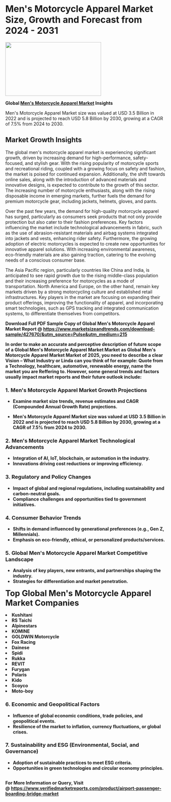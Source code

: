 <H1>Men's Motorcycle Apparel Market Size, Growth and Forecast from 2024 - 2031</H1><img class="aligncenter size-medium wp-image-584254" src="https://thirdeyenews.in/wp-content/uploads/2024/09/Global-Market-Research-300x168.jpeg" alt="" width="300" height="168" /><p><strong>Global&nbsp;<a href="https://www.marketsizeandtrends.com/download-sample/427670/&amp;utm_source=Pulse&amp;utm_medium=215">Men's Motorcycle Apparel Market</a> Insights</strong></p><p>Men's Motorcycle Apparel Market size was valued at USD 3.5 Billion in 2022 and is projected to reach USD 5.8 Billion by 2030, growing at a CAGR of 7.5% from 2024 to 2030.</p><p><h2>Market Growth Insights</h2> <p>The global men's motorcycle apparel market is experiencing significant growth, driven by increasing demand for high-performance, safety-focused, and stylish gear. With the rising popularity of motorcycle sports and recreational riding, coupled with a growing focus on safety and fashion, the market is poised for continued expansion. Additionally, the shift towards online sales, along with the introduction of advanced materials and innovative designs, is expected to contribute to the growth of this sector. The increasing number of motorcycle enthusiasts, along with the rising disposable income in emerging markets, further fuels the demand for premium motorcycle gear, including jackets, helmets, gloves, and pants.</p> <p><strong></strong></p> <p>Over the past few years, the demand for high-quality motorcycle apparel has surged, particularly as consumers seek products that not only provide protection but also cater to their fashion preferences. Key factors influencing the market include technological advancements in fabric, such as the use of abrasion-resistant materials and airbag systems integrated into jackets and vests, enhancing rider safety. Furthermore, the growing adoption of electric motorcycles is expected to create new opportunities for innovative apparel solutions. With increasing environmental awareness, eco-friendly materials are also gaining traction, catering to the evolving needs of a conscious consumer base.</p> <p>The Asia Pacific region, particularly countries like China and India, is anticipated to see rapid growth due to the rising middle-class population and their increasing preference for motorcycles as a mode of transportation. North America and Europe, on the other hand, remain key markets driven by a strong motorcycling culture and established retail infrastructures. Key players in the market are focusing on expanding their product offerings, improving the functionality of apparel, and incorporating smart technologies, such as GPS tracking and integrated communication systems, to differentiate themselves from competitors.</p> <p><strong></p><p><span class=""><strong>Download Full PDF Sample Copy of Global Men's Motorcycle Apparel Market Report</strong> @ <a href="https://www.marketsizeandtrends.com/download-sample/427670/&amp;utm_source=Pulse&amp;utm_medium=215" target="_blank">https://www.marketsizeandtrends.com/download-sample/427670/&amp;utm_source=Pulse&amp;utm_medium=215</a></span></p><p>In order to make an accurate and perceptive description of future scope of a Global&nbsp;Men's Motorcycle Apparel Market Market as Global&nbsp;Men's Motorcycle Apparel Market Market of 2025, you need to describe a clear Vision &ndash; What Industry or Linda can you think of for example: Quote from a Technology, healthcare, automotive, renewable energy, name the market you are Reffering to. However, some general trends and factors usually impact market reports and their future outlook include:</p><h3>1.&nbsp;<strong>Men's Motorcycle Apparel Market Growth Projections</strong></h3><ul><li>Examine market size trends, revenue estimates and CAGR (Compounded Annual Growth Rate) projections.</li><li><p>Men's Motorcycle Apparel Market size was valued at USD 3.5 Billion in 2022 and is projected to reach USD 5.8 Billion by 2030, growing at a CAGR of 7.5% from 2024 to 2030.</p></li></ul><h3>2.&nbsp;<strong>Men's Motorcycle Apparel Market Technological Advancements</strong></h3><ul><li>Integration of AI, IoT, blockchain, or automation in the industry.</li><li>Innovations driving cost reductions or improving efficiency.</li></ul><h3>3.&nbsp;<strong>Regulatory and Policy Changes</strong></h3><ul><li>Impact of global and regional regulations, including sustainability and carbon-neutral goals.</li><li>Compliance challenges and opportunities tied to government initiatives.</li></ul><h3>4.&nbsp;<strong>Consumer Behavior Trends</strong></h3><ul><li>Shifts in demand influenced by generational preferences (e.g., Gen Z, Millennials).</li><li>Emphasis on eco-friendly, ethical, or personalized products/services.</li></ul><h3>5.&nbsp;<strong>Global Men's Motorcycle Apparel Market Competitive Landscape</strong></h3><ul><li>Analysis of key players, new entrants, and partnerships shaping the industry.</li><li>Strategies for differentiation and market penetration.</li></ul><p data-pm-slice="1 1 []"><span style="color: inherit; font-family: inherit; font-size: 25px;">Top Global Men's Motorcycle Apparel Market Companies</span></p><div class="" data-test-id=""><p><li>Kushitani</li><li> RS Taichi</li><li> Alpinestars</li><li> KOMINE</li><li> GOLDWIN Motorcycle</li><li> Fox Racing</li><li> Dainese</li><li> Spidi</li><li> Rukka</li><li> REVIT</li><li> Furygan</li><li> Polaris</li><li> Kido</li><li> Scoyco</li><li> Moto-boy</li></p></div><h3>6.&nbsp;<strong>Economic and Geopolitical Factors</strong></h3><ul><li>Influence of global economic conditions, trade policies, and geopolitical events.</li><li>Resilience of the market to inflation, currency fluctuations, or global crises.</li></ul><h3>7.&nbsp;<strong>Sustainability and ESG (Environmental, Social, and Governance)</strong></h3><ul><li>Adoption of sustainable practices to meet ESG criteria.</li><li>Opportunities in green technologies and circular economy principles.</li></ul><h2><strong style="font-size: 14px;">For More Information or Query, Visit @&nbsp;</strong><a style="background-color: #ffffff; font-size: 14px;" href="https://www.marketsizeandtrends.com/report/men-s-motorcycle-apparel-market/" target="_blank">https://www.verifiedmarketreports.com/product/airport-passenger-boarding-bridge-market</a></h2>
